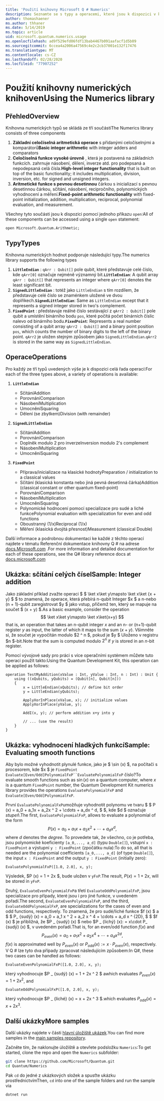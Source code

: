 ```yaml
---
title: 'Použití knihovny Microsoft Q # Numerics'
description: Seznamte se s typy a operacemi, které jsou k dispozici v knihovně numerických hodnot společnosti Microsoft.
author: thomashaener
ms.author: thhaner
ms.date: 5/14/2019
ms.topic: article
uid: microsoft.quantum.numerics.usage
ms.openlocfilehash: ad9f529efd06fdf13bab4467b091aafacf1d5b09
ms.sourcegitcommit: 6ccea4a2006a47569c4e2c2cb37001e132f17476
ms.translationtype: MT
ms.contentlocale: cs-CZ
ms.lasthandoff: 02/28/2020
ms.locfileid: "77907252"
---
```

# <a name="using-the-numerics-library"></a><span data-ttu-id="34d74-103">Použití knihovny numerických knihoven</span><span class="sxs-lookup"><span data-stu-id="34d74-103">Using the Numerics library</span></span>

## <a name="overview"></a><span data-ttu-id="34d74-104">Přehled</span><span class="sxs-lookup"><span data-stu-id="34d74-104">Overview</span></span>

<span data-ttu-id="34d74-105">Knihovna numerických typů se skládá ze tří součástí</span><span class="sxs-lookup"><span data-stu-id="34d74-105">The Numerics library consists of three components</span></span>

1. <span data-ttu-id="34d74-106">**Základní celočíselná aritmetická operace** s přidanými celočíselnými a komparátorů</span><span class="sxs-lookup"><span data-stu-id="34d74-106">**Basic integer arithmetic** with integer adders and comparators</span></span>
1. <span data-ttu-id="34d74-107">**Celočíselná funkce vysoké úrovně** , která je postavená na základních funkcích. zahrnuje násobení, dělení, inverze atd.  pro podepsaná a nepodepsaná celá čísla.</span><span class="sxs-lookup"><span data-stu-id="34d74-107">**High-level integer functionality** that is built on top of the basic  functionality; it includes multiplication, division, inversion, etc.  for signed and unsigned integers.</span></span>
1. <span data-ttu-id="34d74-108">**Aritmetické funkce s pevnou desetinnou** čárkou s inicializací s pevnou desetinnou čárkou, sčítání, násobení, recipročního, polynomických vyhodnocení a měření.</span><span class="sxs-lookup"><span data-stu-id="34d74-108">**Fixed-point arithmetic functionality** with fixed-point initialization,  addition, multiplication, reciprocal, polynomial evaluation, and measurement.</span></span>

<span data-ttu-id="34d74-109">Všechny tyto součásti jsou k dispozici pomocí jednoho příkazu `open`:</span><span class="sxs-lookup"><span data-stu-id="34d74-109">All of these components can be accessed using a single `open` statement:</span></span>
```qsharp
open Microsoft.Quantum.Arithmetic;
```

## <a name="types"></a><span data-ttu-id="34d74-110">Typy</span><span class="sxs-lookup"><span data-stu-id="34d74-110">Types</span></span>

<span data-ttu-id="34d74-111">Knihovna numerických hodnot podporuje následující typy.</span><span class="sxs-lookup"><span data-stu-id="34d74-111">The numerics library supports the following types</span></span>

1. <span data-ttu-id="34d74-112">**`LittleEndian`** : `qArr : Qubit[]` pole qubit, které představuje celé číslo, kde `qArr[0]` označuje nejméně významný bit.</span><span class="sxs-lookup"><span data-stu-id="34d74-112">**`LittleEndian`**: A qubit array `qArr : Qubit[]` that represents an integer where `qArr[0]` denotes the least significant bit.</span></span>
1. <span data-ttu-id="34d74-113">**`SignedLittleEndian`** : totéž jako `LittleEndian` s tím rozdílem, že představuje celé číslo se znaménkem uložené ve dvou doplňkech.</span><span class="sxs-lookup"><span data-stu-id="34d74-113">**`SignedLittleEndian`**: Same as `LittleEndian` except that it represents a signed integer stored in two's complement.</span></span>
1. <span data-ttu-id="34d74-114">**`FixedPoint`** : představuje reálné číslo sestávající z `qArr2 : Qubit[]` pole qubit a umístění binárního bodu `pos`, které počítá počet binárních číslic nalevo od binárního bodu.</span><span class="sxs-lookup"><span data-stu-id="34d74-114">**`FixedPoint`**: Represents a real number consisting of a qubit array `qArr2 : Qubit[]` and a binary point position `pos`, which counts the number of binary digits to the left of the binary point.</span></span> <span data-ttu-id="34d74-115">`qArr2` je uložen stejným způsobem jako `SignedLittleEndian`.</span><span class="sxs-lookup"><span data-stu-id="34d74-115">`qArr2` is stored in the same way as `SignedLittleEndian`.</span></span>

## <a name="operations"></a><span data-ttu-id="34d74-116">Operace</span><span class="sxs-lookup"><span data-stu-id="34d74-116">Operations</span></span>

<span data-ttu-id="34d74-117">Pro každý ze tří typů uvedených výše je k dispozici celá řada operací:</span><span class="sxs-lookup"><span data-stu-id="34d74-117">For each of the three types above, a variety of operations is available:</span></span>

1. **`LittleEndian`**
    - <span data-ttu-id="34d74-118">Sčítání</span><span class="sxs-lookup"><span data-stu-id="34d74-118">Addition</span></span>
    - <span data-ttu-id="34d74-119">Porovnání</span><span class="sxs-lookup"><span data-stu-id="34d74-119">Comparison</span></span>
    - <span data-ttu-id="34d74-120">Násobení</span><span class="sxs-lookup"><span data-stu-id="34d74-120">Multiplication</span></span>
    - <span data-ttu-id="34d74-121">Umocnění</span><span class="sxs-lookup"><span data-stu-id="34d74-121">Squaring</span></span>
    - <span data-ttu-id="34d74-122">Dělení (se zbytkem)</span><span class="sxs-lookup"><span data-stu-id="34d74-122">Division (with remainder)</span></span>

1. **`SignedLittleEndian`**
    - <span data-ttu-id="34d74-123">Sčítání</span><span class="sxs-lookup"><span data-stu-id="34d74-123">Addition</span></span>
    - <span data-ttu-id="34d74-124">Porovnání</span><span class="sxs-lookup"><span data-stu-id="34d74-124">Comparison</span></span>
    - <span data-ttu-id="34d74-125">Doplněk modulo 2 pro inverze</span><span class="sxs-lookup"><span data-stu-id="34d74-125">Inversion modulo 2's complement</span></span>
    - <span data-ttu-id="34d74-126">Násobení</span><span class="sxs-lookup"><span data-stu-id="34d74-126">Multiplication</span></span>
    - <span data-ttu-id="34d74-127">Umocnění</span><span class="sxs-lookup"><span data-stu-id="34d74-127">Squaring</span></span>

1. **`FixedPoint`**
    - <span data-ttu-id="34d74-128">Příprava/inicializace na klasické hodnoty</span><span class="sxs-lookup"><span data-stu-id="34d74-128">Preparation / initialization to a classical values</span></span>
    - <span data-ttu-id="34d74-129">Sčítání (klasická konstanta nebo jiná pevná desetinná čárka)</span><span class="sxs-lookup"><span data-stu-id="34d74-129">Addition (classical constant or other quantum fixed-point)</span></span>
    - <span data-ttu-id="34d74-130">Porovnání</span><span class="sxs-lookup"><span data-stu-id="34d74-130">Comparison</span></span>
    - <span data-ttu-id="34d74-131">Násobení</span><span class="sxs-lookup"><span data-stu-id="34d74-131">Multiplication</span></span>
    - <span data-ttu-id="34d74-132">Umocnění</span><span class="sxs-lookup"><span data-stu-id="34d74-132">Squaring</span></span>
    - <span data-ttu-id="34d74-133">Polynomické hodnocení pomocí specializace pro sudé a liché funkce</span><span class="sxs-lookup"><span data-stu-id="34d74-133">Polynomial evaluation with specialization for even and odd functions</span></span>
    - <span data-ttu-id="34d74-134">Oboustranný (1/x)</span><span class="sxs-lookup"><span data-stu-id="34d74-134">Reciprocal (1/x)</span></span>
    - <span data-ttu-id="34d74-135">Měření (klasická dvojitá přesnost)</span><span class="sxs-lookup"><span data-stu-id="34d74-135">Measurement (classical Double)</span></span>

<span data-ttu-id="34d74-136">Další informace a podrobnou dokumentaci ke každé z těchto operací najdete v tématu Referenční dokumentace knihovny Q # na adrese [docs.Microsoft.com](https://docs.microsoft.com/quantum) .</span><span class="sxs-lookup"><span data-stu-id="34d74-136">For more information and detailed documentation for each of these operations, see the Q# library reference docs at [docs.microsoft.com](https://docs.microsoft.com/quantum)</span></span>

## <a name="sample-integer-addition"></a><span data-ttu-id="34d74-137">Ukázka: sčítání celých čísel</span><span class="sxs-lookup"><span data-stu-id="34d74-137">Sample: Integer addition</span></span>

<span data-ttu-id="34d74-138">Jako základní příklad zvažte operaci $ $ \ket x\ket y\mapsto \ket x\ket {x + y} $ $ to znamená, že operace, která přebírá n-qubit Integer $x $ a n-nebo (n + 1)-qubit zaregistrovat $y $ jako vstup, přičemž ten, který se mapuje na součet $ (x + y) $.</span><span class="sxs-lookup"><span data-stu-id="34d74-138">As a basic example, consider the operation $$ \ket x\ket y\mapsto \ket x\ket{x+y} $$ that is, an operation that takes an n-qubit integer $x$ and an n- or (n+1)-qubit register $y$ as input, the latter of which it maps to the sum $(x+y)$.</span></span> <span data-ttu-id="34d74-139">Všimněte si, že součet je vypočítán modulo $2 ^ n $, pokud je $y $ Uloženo v registru $n $-bit.</span><span class="sxs-lookup"><span data-stu-id="34d74-139">Note that the sum is computed modulo $2^n$ if $y$ is stored in an $n$-bit register.</span></span>

<span data-ttu-id="34d74-140">Pomocí vývojové sady pro práci s více operačními systémem můžete tuto operaci použít takto:</span><span class="sxs-lookup"><span data-stu-id="34d74-140">Using the Quantum Development Kit, this operation can be applied as follows:</span></span>
```qsharp
operation TestMyAddition(xValue : Int, yValue : Int, n : Int) : Unit {
    using ((xQubits, yQubits) = (Qubit[n], Qubit[n]))
    {
        x = LittleEndian(xQubits); // define bit order
        y = LittleEndian(yQubits);
        
        ApplyXorInPlace(xValue, x); // initialize values
        ApplyXorInPlace(yValue, y);
        
        AddI(x, y); // perform addition x+y into y
        
        // ... (use the result)
    }
}
```

## <a name="sample-evaluating-smooth-functions"></a><span data-ttu-id="34d74-141">Ukázka: vyhodnocení hladkých funkcí</span><span class="sxs-lookup"><span data-stu-id="34d74-141">Sample: Evaluating smooth functions</span></span>

<span data-ttu-id="34d74-142">Aby bylo možné vyhodnotit plynulé funkce, jako je $ \sin (x) $, na počítači s procesorem, kde $x $ je `FixedPoint` `Evaluate[Even/Odd]PolynomialFxP``EvaluatePolynomialFxP` číslo?</span><span class="sxs-lookup"><span data-stu-id="34d74-142">To evaluate smooth functions such as $\sin(x)$ on a quantum computer, where $x$ is a quantum `FixedPoint` number, the Quantum Development Kit numerics library provides the operations `EvaluatePolynomialFxP` and `Evaluate[Even/Odd]PolynomialFxP`.</span></span>

<span data-ttu-id="34d74-143">První `EvaluatePolynomialFxP`umožňuje vyhodnotit polynomu ve tvaru $ $ P (x) = a_0 + a_1x + a_2x ^ 2 + \cdots + a_dx ^ d, $ $, kde $d $ označuje *stupeň*.</span><span class="sxs-lookup"><span data-stu-id="34d74-143">The first, `EvaluatePolynomialFxP`, allows to evaluate a polynomial of the form $$ P(x) = a_0 + a_1x + a_2x^2 + \cdots + a_dx^d, $$ where $d$ denotes the *degree*.</span></span> <span data-ttu-id="34d74-144">To provedete tak, že všechno, co je potřeba, jsou polynomické koeficienty `[a_0,..., a_d]` (typu `Double[]`), vstupní `x : FixedPoint` a výstupní `y : FixedPoint` (zpočátku nula):</span><span class="sxs-lookup"><span data-stu-id="34d74-144">To do so, all that is needed are the polynomial coefficients `[a_0,..., a_d]` (of type `Double[]`), the input `x : FixedPoint` and the output `y : FixedPoint` (initially zero):</span></span>
```qsharp
EvaluatePolynomialFxP([1.0, 2.0], x, y);
```
<span data-ttu-id="34d74-145">Výsledek, $P (x) = 1 + 2x $, bude uložen v `yFxP`.</span><span class="sxs-lookup"><span data-stu-id="34d74-145">The result, $P(x)=1+2x$, will be stored in `yFxP`.</span></span>

<span data-ttu-id="34d74-146">Druhý, `EvaluateEvenPolynomialFxP`a třetí `EvaluateOddPolynomialFxP`, jsou specializace pro případy, které jsou i pro jiné funkce, v uvedeném pořadí.</span><span class="sxs-lookup"><span data-stu-id="34d74-146">The second, `EvaluateEvenPolynomialFxP`, and the third, `EvaluateOddPolynomialFxP`, are specializations for the cases of even and odd functions, respectively.</span></span> <span data-ttu-id="34d74-147">To znamená, že pro sudé/liché funkce $f (x) $ a $ $ P_ {sudý} (x) = a_0 + a_1 x ^ 2 + a_2 x ^ 4 + \cdots + a_d x ^ {2D}, $ $ $f (x) $ je přibližná, že $P _ {sudý} (x) $ nebo $P _ {lichý} (x): = x\cdot P_ {sudý} (x) $, v uvedeném pořadí.</span><span class="sxs-lookup"><span data-stu-id="34d74-147">That is, for an even/odd function $f(x)$ and $$ P_{even}(x)=a_0 + a_1 x^2 + a_2 x^4 + \cdots + a_d x^{2d}, $$ $f(x)$ is approximated well by $P_{even}(x)$ or $P_{odd}(x) := x\cdot P_{even}(x)$, respectively.</span></span>
<span data-ttu-id="34d74-148">V Q # lze tyto dva případy zpracovat následujícím způsobem:</span><span class="sxs-lookup"><span data-stu-id="34d74-148">In Q#, these two cases can be handled as follows:</span></span>
```qsharp
EvaluateEvenPolynomialFxP([1.0, 2.0], x, y);
```
<span data-ttu-id="34d74-149">který vyhodnocuje $P _ {sudý} (x) = 1 + 2x ^ 2 $ a</span><span class="sxs-lookup"><span data-stu-id="34d74-149">which evaluates $P_{even}(x) = 1 + 2x^2$, and</span></span>
```qsharp
EvaluateOddPolynomialFxP([1.0, 2.0], x, y);
```
<span data-ttu-id="34d74-150">který vyhodnocuje $P _ {liché} (x) = x + 2x ^ 3 $.</span><span class="sxs-lookup"><span data-stu-id="34d74-150">which evaluates $P_{odd}(x) = x + 2x^3$.</span></span>

## <a name="more-samples"></a><span data-ttu-id="34d74-151">Další ukázky</span><span class="sxs-lookup"><span data-stu-id="34d74-151">More samples</span></span>

<span data-ttu-id="34d74-152">Další ukázky najdete v části [hlavní úložiště ukázek](https://github.com/Microsoft/Quantum).</span><span class="sxs-lookup"><span data-stu-id="34d74-152">You can find more samples in the [main samples repository](https://github.com/Microsoft/Quantum).</span></span>

<span data-ttu-id="34d74-153">Začněte tím, že naklonujte úložiště a otevřete podsložku `Numerics`:</span><span class="sxs-lookup"><span data-stu-id="34d74-153">To get started, clone the repo and open the `Numerics` subfolder:</span></span>

```bash
git clone https://github.com/Microsoft/Quantum.git
cd Quantum/Numerics
```

<span data-ttu-id="34d74-154">Pak `cd` do jedné z ukázkových složek a spusťte ukázku prostřednictvím</span><span class="sxs-lookup"><span data-stu-id="34d74-154">Then, `cd` into one of the sample folders and run the sample via</span></span>

```bash
dotnet run
```
